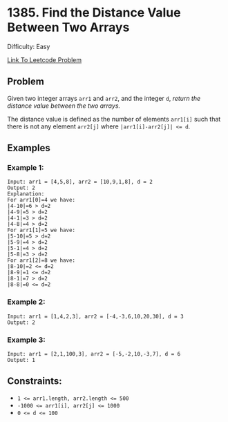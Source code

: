 # 1385. Find the Distance Value Between Two Arrays
Difficulty: Easy

[Link To Leetcode Problem](https://leetcode.com/problems/find-the-distance-value-between-two-arrays/)

## Problem
Given two integer arrays `arr1` and `arr2`, and the integer `d`, *return the distance value between the two arrays.*

The distance value is defined as the number of elements `arr1[i]` such that there is not any element `arr2[j]` where `|arr1[i]-arr2[j]| <= d`.

## Examples
### Example 1:
```
Input: arr1 = [4,5,8], arr2 = [10,9,1,8], d = 2
Output: 2
Explanation: 
For arr1[0]=4 we have: 
|4-10|=6 > d=2 
|4-9|=5 > d=2 
|4-1|=3 > d=2 
|4-8|=4 > d=2 
For arr1[1]=5 we have: 
|5-10|=5 > d=2 
|5-9|=4 > d=2 
|5-1|=4 > d=2 
|5-8|=3 > d=2
For arr1[2]=8 we have:
|8-10|=2 <= d=2
|8-9|=1 <= d=2
|8-1|=7 > d=2
|8-8|=0 <= d=2
```
### Example 2:
```
Input: arr1 = [1,4,2,3], arr2 = [-4,-3,6,10,20,30], d = 3
Output: 2
```
### Example 3:
```
Input: arr1 = [2,1,100,3], arr2 = [-5,-2,10,-3,7], d = 6
Output: 1
```

## Constraints:
- `1 <= arr1.length, arr2.length <= 500`
- `-1000 <= arr1[i], arr2[j] <= 1000`
- `0 <= d <= 100`